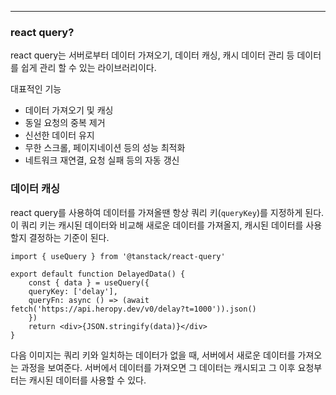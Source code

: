 
---

### react query?

react query는 서버로부터 데이터 가져오기, 데이터 캐싱, 캐시 데이터 관리 등 데이터를 쉽게 관리 할 수 있는 라이브러리이다.

대표적인 기능
- 데이터 가져오기 및 캐싱
- 동일 요청의 중복 제거
- 신선한 데이터 유지 
- 무한 스크롤, 페이지네이션 등의 성능 최적화
- 네트워크 재연결, 요청 실패 등의 자동 갱신

### 데이터 캐싱

react query를 사용하여 데이터를 가져올땐 항상 쿼리 키(`queryKey`)를 지정하게 된다. 
이 쿼리 키는 캐시된 데이터와 비교해 새로운 데이터를 가져올지, 캐시된 데이터를 사용할지 결정하는 기준이 된다.

```tsx
import { useQuery } from '@tanstack/react-query' 

export default function DelayedData() { 
	const { data } = useQuery({ 
	queryKey: ['delay'], 
	queryFn: async () => (await fetch('https://api.heropy.dev/v0/delay?t=1000')).json()
	})
	return <div>{JSON.stringify(data)}</div> 
}
```

다음 이미지는 쿼리 키와 일치하는 데이터가 없을 때, 서버에서 새로운 데이터를 가져오는 과정을 보여준다.
서버에서 데이터를 가져오면 그 데이터는 캐시되고 그 이후 요청부터는 캐시된 데이터를 사용할 수 있다.